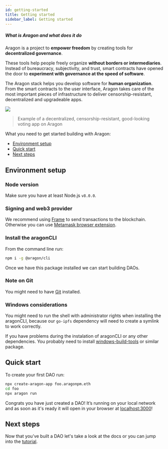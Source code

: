 ```yaml
---
id: getting-started
title: Getting started
sidebar_label: Getting started
---
```


##### What is Aragon and what does it do


Aragon is a project to **empower freedom** by creating tools for **decentralized governance**.

These tools help people freely organize **without borders or intermediaries**. Instead of bureaucracy, subjectivity, and trust, smart contracts have opened the door to **experiment with governance at the speed of software**.

The Aragon stack helps you develop software for **human organization**. From the smart contracts to the user interface, Aragon takes care of the most important pieces of infrastructure to deliver censorship-resistant, decentralized and upgradeable apps.

![](/docs/assets/core.png)

> Example of a decentralized, censorship-resistant, good-looking voting app on Aragon


What you need to get started building with Aragon:

- [Environment setup](#environment-setup)
- [Quick start](#quick-start)
- [Next steps](#next-steps)


## Environment setup

### Node version

Make sure you have at least Node.js `v8.0.0`.

### Signing and web3 provider

We recommend using [Frame](https://frame.sh) to send transactions to the blockchain. Otherwise you can use [Metamask browser extension](https://metamask.io/).

### Install the aragonCLI

From the command line run:

```sh
npm i -g @aragon/cli
```

Once we have this package installed we can start building DAOs.

### Note on Git

You might need to have [Git](https://git-scm.com) installed.

### Windows considerations

You might need to run the shell with administrator rights when installing the aragonCLI, because our `go-ipfs` dependency will need to create a symlink to work correctly.

If you have problems during the instalation of aragonCLI or any other dependencies. You probably need to install [windows-build-tools](https://www.npmjs.com/package/windows-build-tools) or similar package.


## Quick start

To create your first DAO run:

```sh
npx create-aragon-app foo.aragonpm.eth
cd foo
npx aragon run
```

Congrats you have just created a DAO! It’s running on your local network and as soon as it's ready it will open in your browser at [localhost:3000](http://localhost:3000)!

## Next steps

Now that you’ve built a DAO let's take a look at the docs or you can jump into the [tutorial](/docs/tutorial.html).
